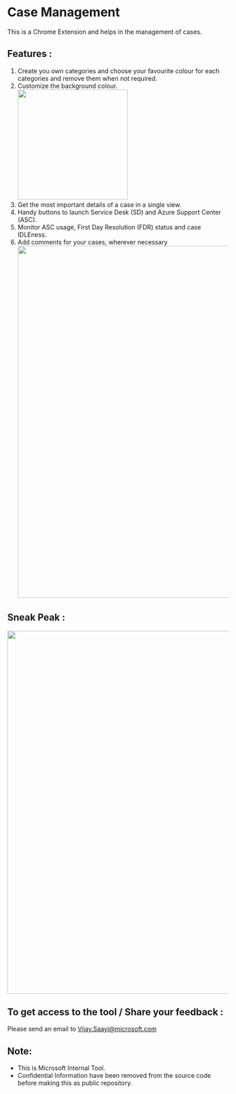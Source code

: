 # Case Management

This is a Chrome Extension and helps in the management of cases.

## Features :
1) Create you own categories and choose your favourite colour for each categories and remove them when not required.
2) Customize the background colour.<br>
    <img src="https://github.com/vijaysaayi/CaseManagement/blob/master/Images/02%20-%20settings%20page.png" width="250">
3) Get the most important details of a case in a single view.
4) Handy buttons to launch Service Desk (SD) and Azure Support Center (ASC).
5) Monitor ASC usage, First Day Resolution (FDR) status and case IDLEness.
6) Add comments for your cases, wherever necessary <br>
   <img src="https://github.com/vijaysaayi/CaseManagement/blob/master/Images/05%20-%20Important%20Case%20Details.png" width="800">

## Sneak Peak :
<img src="https://github.com/vijaysaayi/CaseManagement/blob/master/Images/07%20-%20Categorized%20View%20.png" width="825">

## To get access to the tool / Share your feedback :
Please send an email to Vijay.Saayi@microsoft.com

## Note:
- This is Microsoft Internal Tool.
- Confidential Information have been removed from the source code before making this as public repository.
